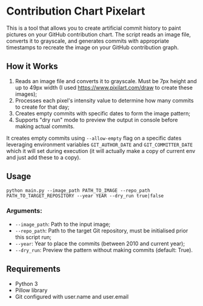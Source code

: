 # Contribution Chart Pixelart

This is a tool that allows you to create artificial commit history to paint pictures on your GitHub contribution chart. The script reads an image file, converts it to grayscale, and generates commits with appropriate timestamps to recreate the image on your GitHub contribution graph.

## How it Works

1. Reads an image file and converts it to grayscale. Must be 7px height and up to 49px width (I used https://www.pixilart.com/draw to create these images);
2. Processes each pixel's intensity value to determine how many commits to create for that day;
3. Creates empty commits with specific dates to form the image pattern;
4. Supports "dry run" mode to preview the output in console before making actual commits.

It creates empty commits using `--allow-empty` flag on a specific dates leveraging environment variables `GIT_AUTHOR_DATE` and `GIT_COMMITTER_DATE` which it will set during execution (it will actually make a copy of current env and just add these to a copy).

## Usage

```
python main.py --image_path PATH_TO_IMAGE --repo_path PATH_TO_TARGET_REPOSITORY --year YEAR --dry_run true|false
```

### Arguments:
- `--image_path`: Path to the input image;
- `--repo_path`: Path to the target Git repository, must be initialised prior this script run;
- `--year`: Year to place the commits (between 2010 and current year);
- `--dry_run`: Preview the pattern without making commits (default: True).

## Requirements

- Python 3
- Pillow library
- Git configured with user.name and user.email
